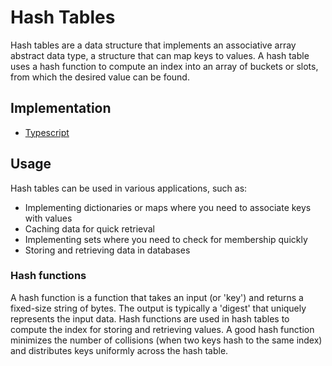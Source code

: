 # Hash Tables

Hash tables are a data structure that implements an associative array abstract data type, a structure that can map keys to values. A hash table uses a hash function to compute an index into an array of buckets or slots, from which the desired value can be found.

## Implementation
- [Typescript](./ts)

## Usage
Hash tables can be used in various applications, such as:
- Implementing dictionaries or maps where you need to associate keys with values
- Caching data for quick retrieval
- Implementing sets where you need to check for membership quickly
- Storing and retrieving data in databases

### Hash functions
A hash function is a function that takes an input (or 'key') and returns a fixed-size string of bytes. The output is typically a 'digest' that uniquely represents the input data. Hash functions are used in hash tables to compute the index for storing and retrieving values.
A good hash function minimizes the number of collisions (when two keys hash to the same index) and distributes keys uniformly across the hash table.
